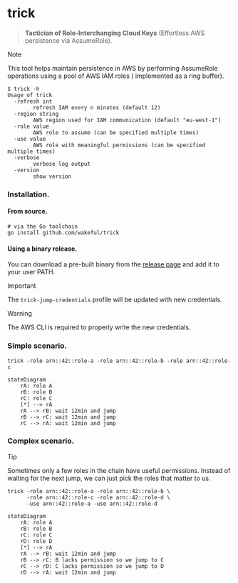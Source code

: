 # trick

> **Tactician of Role-Interchanging Cloud Keys** (Effortless AWS persistence via AssumeRole).


> [!NOTE]
> This tool helps maintain persistence in AWS by performing AssumeRole operations using a pool of AWS IAM roles (
> implemented as a ring buffer).

```shell
$ trick -h
Usage of trick
  -refresh int
        refresh IAM every n minutes (default 12)
  -region string
        AWS region used for IAM communication (default "eu-west-1")
  -role value
        AWS role to assume (can be specified multiple times)
  -use value
        AWS role with meaningful permissions (can be specified multiple times)
  -verbose
        verbose log output
  -version
        show version
```

### Installation.

#### From source.

```shell
# via the Go toolchain
go install github.com/wakeful/trick
```

#### Using a binary release.

You can download a pre-built binary from the [release page](https://github.com/wakeful/trick/releases/latest) and add it
to your user PATH.


> [!IMPORTANT]
> The `trick-jump-credentials` profile will be updated with new credentials.

> [!WARNING]
> The AWS CLI is required to properly write the new credentials.

### Simple scenario.

```shell
trick -role arn::42::role-a -role arn::42::role-b -role arn::42::role-c
```

```mermaid
stateDiagram
    rA: role A
    rB: role B
    rC: role C
    [*] --> rA
    rA --> rB: wait 12min and jump
    rB --> rC: wait 12min and jump
    rC --> rA: wait 12min and jump
```

### Complex scenario.

> [!TIP]
> Sometimes only a few roles in the chain have useful permissions. Instead of waiting for the next jump, we can just
> pick the roles that matter to us.

```shell
trick -role arn::42::role-a -role arn::42::role-b \
      -role arn::42::role-c -role arn::42::role-d \
      -use arn::42::role-a -use arn::42::role-d
```

```mermaid
stateDiagram
    rA: role A
    rB: role B
    rC: role C
    rD: role D
    [*] --> rA
    rA --> rB: wait 12min and jump
    rB --> rC: B lacks permission so we jump to C
    rC --> rD: C lacks permission so we jump to D
    rD --> rA: wait 12min and jump
```
